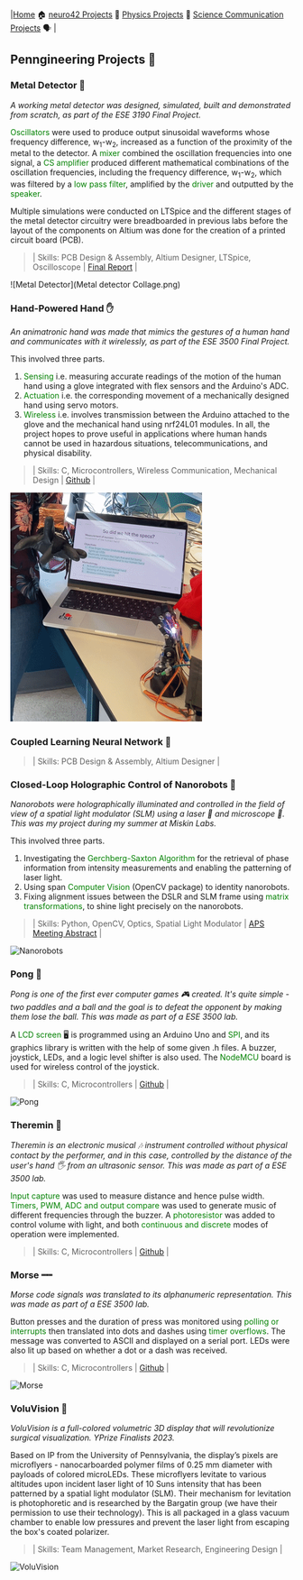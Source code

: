 |[Home](https://tarunyaa.github.io) 🏠    [neuro42 Projects](https://tarunyaa.github.io/neuro42-projects/) 📡     [Physics Projects](https://tarunyaa.github.io/physics-projects/) 🔭     [Science Communication Projects](https://tarunyaa.github.io/science-communication-projects/) 🗣  |

## Penngineering Projects 🦾

### Metal Detector 🤘
*A working metal detector was designed, simulated, built and demonstrated from scratch, as part of the ESE 3190 Final Project.*

<span style="color:green">Oscillators</span> were used to produce output sinusoidal waveforms whose frequency difference, w<sub>1</sub>-w<sub>2</sub>, increased as a function of the proximity of the metal to the detector. A <span style="color:green">mixer</span> combined the oscillation frequencies into one signal, a <span style="color:green">CS amplifier</span> produced different mathematical combinations of the oscillation frequencies, including the frequency difference, w<sub>1</sub>-w<sub>2</sub>, which was filtered by a <span style="color:green">low pass filter</span>, amplified by the <span style="color:green">driver</span> and outputted by the <span style="color:green">speaker</span>.

Multiple simulations were conducted on LTSpice and the different stages of the metal detector circuitry were breadboarded in previous labs before the layout of the components on Altium was done for the creation of a printed circuit board (PCB). 

> | Skills: PCB Design & Assembly, Altium Designer, LTSpice, Oscilloscope | [Final Report](https://docs.google.com/document/d/1lSRqYki_kLG4mkxcrpkX_QWUJBbK84d-gT7Wg24nhkQ/edit?usp=sharing) |

![Metal Detector](Metal detector Collage.png)

### Hand-Powered Hand ✋
*An animatronic hand was made that mimics the gestures of a human hand and communicates with it wirelessly, as part of the ESE 3500 Final Project.*

This involved three parts.
1. <span style="color:green">Sensing</span> i.e. measuring accurate readings of the motion of the human hand using a glove integrated with flex sensors and the Arduino's ADC.
2. <span style="color:green">Actuation</span> i.e. the corresponding movement of a mechanically designed hand using servo motors.
3. <span style="color:green">Wireless</span> i.e. involves transmission between the Arduino attached to the glove and the mechanical hand using nrf24L01 modules.
In all, the project hopes to prove useful in applications where human hands cannot be used in hazardous situations, telecommunications, and physical disability. 

> | Skills: C, Microcontrollers, Wireless Communication, Mechanical Design | [Github](https://github.com/tarunyaa/handpoweredhand) |

![Hand Powered Hand](Handpoweredhandcrop.gif)

### Coupled Learning Neural Network 🧠
> | Skills: PCB Design & Assembly, Altium Designer |

### Closed-Loop Holographic Control of Nanorobots 🤖
*Nanorobots were holographically illuminated and controlled in the field of view of a spatial light modulator (SLM) using a laser 🚨 and microscope 🔬. This was my project during my summer at Miskin Labs.*

This involved three parts.
1. Investigating the <span style="color:green">Gerchberg-Saxton Algorithm</span> for the retrieval of phase information from intensity measurements and enabling the patterning of laser light.
2. Using span <span style="color:green">Computer Vision</span> (OpenCV package) to identity nanorobots.
3. Fixing alignment issues between the DSLR and SLM frame using <span style="color:green">matrix transformations</span>, to shine light precisely on the nanorobots.

> | Skills: Python, OpenCV, Optics, Spatial Light Modulator | [APS Meeting Abstract](https://meetings.aps.org/Meeting/MAR23/Session/Y10.5) |

![Nanorobots](Nanorobots.png)

### Pong 🏓
*Pong is one of the first ever computer games 🎮 created. It's quite simple - two paddles and a ball and the goal is to defeat the opponent by making them lose the ball. This was made as part of a ESE 3500 lab.*

A <span style="color:green">LCD screen</span> 🖥 is programmed using an Arduino Uno and <span style="color:green">SPI</span>, and its graphics library is written with the help of some given .h files. A buzzer, joystick, LEDs, and a logic level shifter is also used. The <span style="color:green">NodeMCU</span> board is used for wireless control of the joystick.

> | Skills: C, Microcontrollers | [Github](https://github.com/tarunyaa/pong) |

![Pong](Pong.gif)

### Theremin 🎵
*Theremin is an electronic musical 🎶 instrument controlled without physical contact by the performer, and in this case, controlled by the distance of the user's hand 🖐 from an ultrasonic sensor. This was made as part of a ESE 3500 lab.*

<span style="color:green">Input capture</span> was used to measure distance and hence pulse width. <span style="color:green">Timers, PWM, ADC and output compare </span>was used to generate music of different frequencies through the buzzer. A <span style="color:green">photoresistor</span> was added to control volume with light, and both <span style="color:green">continuous and discrete</span> modes of operation were implemented.

> | Skills: C, Microcontrollers | [Github](https://github.com/tarunyaa/theremin) |

### Morse ┉┉
*Morse code signals was translated to its alphanumeric representation. This was made as part of a ESE 3500 lab.*

Button presses and the duration of press was monitored using <span style="color:green">polling or interrupts</span> then translated into dots and dashes using <span style="color:green">timer overflows</span>. The message was converted to ASCII and displayed on a serial port. LEDs were also lit up based on whether a dot or a dash was received.

> | Skills: C, Microcontrollers | [Github](https://github.com/tarunyaa/morse) |

![Morse](Morse.gif)

### VoluVision 👀
*VoluVision is a full-colored volumetric 3D display that will revolutionize surgical visualization. YPrize Finalists 2023.*

Based on IP from the University of Pennsylvania, the display’s pixels are microflyers - nanocarboarded polymer films of 0.25 mm diameter with payloads of colored microLEDs. These microflyers levitate to various altitudes upon incident laser light of 10 Suns intensity that has been patterned by a spatial light modulator (SLM). Their mechanism for levitation is photophoretic and is researched by the Bargatin group (we have their permission to use their technology). This is all packaged in a glass vacuum chamber to enable low pressures and prevent the laser light from escaping the box's coated polarizer. 

> | Skills: Team Management, Market Research, Engineering Design |

![VoluVision](VoluVision.png)


